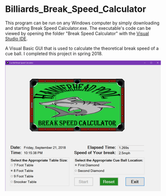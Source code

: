 # Billiards_Break_Speed_Calculator
This program can be run on any Windows computer by simply downloading and starting Break Speed Calculator.exe. The executable's code can be viewed by opening the folder "Break Speed Calculator" with the [Visual Studio IDE](https://visualstudio.microsoft.com/).

A Visual Basic GUI that is used to calculate the theoretical break speed of a cue ball. I completed this project in spring 2018. 

![Screenshot:](https://github.com/ZacharyWyatt/Billiards_Break_Speed_Calculator/blob/master/Screenshot_1.png)
